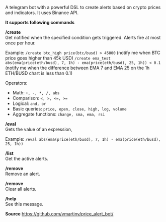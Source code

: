 A telegram bot with a powerful DSL to create alerts based on crypto prices and indicators. It uses Binance API.

**It supports following commands**

**/create <ALERT NAME> <ALERT CONDITION>**  
Get notified when the specified condition gets triggered. Alerts fire at most once per hour.

Example:
`/create btc_high price(btc/busd) > 45000` (notify me when BTC price goes higher than 45k USD)
`/create ema_test abs(ema(price(eth/busd), 7, 1h) - ema(price(eth/busd), 25, 1h)) < 0.1` (notify me when the difference between EMA 7 and EMA 25 on the 1h ETH/BUSD chart is less than 0.1)

Operators:
- Math: `+, -, *, /, abs`
- Comparison: `<, >, <=, >=`
- Logical: `and, or`
- Basic queries: `price, open, close, high, log, volume`
- Aggregate functions: `change, sma, ema, rsi`

**/eval <EXPRESSION>**  
Gets the value of an expression,

Example:
`/eval abs(ema(price(eth/busd), 7, 1h) - ema(price(eth/busd), 25, 1h))`

**/list**  
Get the active alerts.

**/remove <ALERT NAME>**  
Remove an alert.

**/remove**  
Clear all alerts.

**/help**  
See this message.

**Source**
https://github.com/vmartinv/price_alert_bot/
